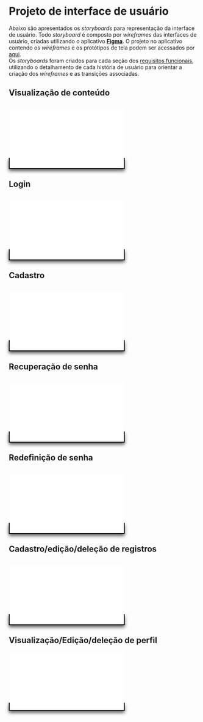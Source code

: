 # Projeto de interface de usuário

Abaixo são apresentados os *storyboards* para representação da interface de usuário. Todo *storyboard* é composto por *wireframes* das interfaces de usuário, criadas utilizando o aplicativo <a href="https://www.figma.com/pt-br/" target="_blank">**Figma**</a>. O projeto no aplicativo contendo os *wireframes* e os protótipos de tela podem ser acessados por <a href="https://www.figma.com/design/bJbnThnamYZAVoz7RFhZr6/Yand%C3%AAHUB?node-id=115-74&t=eIvDLpHEOtfoLahe-1" target="_blank">aqui</a>.<br>
Os *storyboards* foram criados para cada seção dos [requisitos funcionais](user_stories.md), utilizando o detalhamento de cada história de usuário para orientar a criação dos *wireframes* e as transições associadas.

## Visualização de conteúdo
<object style="border: 2px solid black; box-shadow: 0px 5px 10px 0px #000000AA; margin-bottom: 16px"
 data="../storyboards/content_view.pdf" type="application/pdf" width="100%" height="360px">
  <embed src="../storyboards/content_view.pdf">
  </embed>
</object>
---

## Login
<object style="border: 2px solid black; box-shadow: 0px 5px 10px 0px #000000AA; margin-bottom: 16px"
 data="../storyboards/login.pdf" type="application/pdf" width="100%" height="360px">
  <embed src="../storyboards/login.pdf">
  </embed>
</object>
---

## Cadastro
<object style="border: 2px solid black; box-shadow: 0px 5px 10px 0px #000000AA; margin-bottom: 16px"
 data="../storyboards/register.pdf" type="application/pdf" width="100%" height="360px">
  <embed src="../storyboards/register.pdf">
  </embed>
</object>
---

## Recuperação de senha
<object style="border: 2px solid black; box-shadow: 0px 5px 10px 0px #000000AA; margin-bottom: 16px"
 data="../storyboards/password_recovery.pdf" type="application/pdf" width="100%" height="360px">
  <embed src="../storyboards/password_recovery.pdf">
  </embed>
</object>
---

## Redefinição de senha
<object style="border: 2px solid black; box-shadow: 0px 5px 10px 0px #000000AA; margin-bottom: 16px"
 data="../storyboards/password_redefinition.pdf" type="application/pdf" width="100%" height="360px">
  <embed src="../storyboards/password_redefinition.pdf">
  </embed>
</object>
---

## Cadastro/edição/deleção de registros
<object style="border: 2px solid black; box-shadow: 0px 5px 10px 0px #000000AA; margin-bottom: 16px"
 data="../storyboards/content_register.pdf" type="application/pdf" width="100%" height="360px">
  <embed src="../storyboards/content_register.pdf">
  </embed>
</object>
---

## Visualização/Edição/deleção de perfil
<object style="border: 2px solid black; box-shadow: 0px 5px 10px 0px #000000AA; margin-bottom: 16px"
 data="../storyboards/user_profile.pdf" type="application/pdf" width="100%" height="360px">
  <embed src="../storyboards/user_profile.pdf">
  </embed>
</object>


